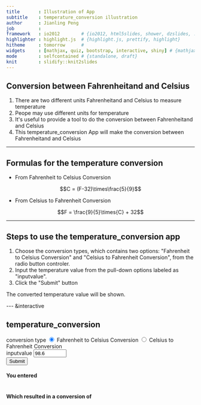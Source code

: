 ```yaml
---
title       : Illustration of App
subtitle    : temperature_conversion illustration
author      : Jianling Peng 
job         : 
framework   : io2012        # {io2012, html5slides, shower, dzslides, ...}
highlighter : highlight.js  # {highlight.js, prettify, highlight}
hitheme     : tomorrow      # 
widgets     : [mathjax, quiz, bootstrap, interactive, shiny] # {mathjax, quiz, bootstrap}
mode        : selfcontained # {standalone, draft}
knit        : slidify::knit2slides
--- 
```


## Conversion between Fahrenheitand and Celsius

1. There are two different units Fahrenheitand and Celsius to measure temperature
2. Peope may use different units for temperature
3. It's useful to provide a tool to do the conversion between Fahrenheitand and Celsius
4. This temperature_conversion App will make the conversion between Fahrenheitand and Celsius

--- 

## Formulas for the temperature conversion
* From Fahrenheit to Celsius Conversion

$$C = (F-32)\times\frac{5}{9}$$

* From Celsius to Fahrenheit Conversion

$$F = \frac{9}{5}\times{C} + 32$$

---

## Steps to use the temperature_conversion app
  
1. Choose the conversion types, which contains two options: "Fahrenheit to Celsius Conversion" and "Celsius to Fahrenheit Conversion", from the radio button controler.
2. Input the temperature value from the pull-down options labeled as "inputvalue".
3. Click the "Submit" button

The converted temperature value will be shown.


--- &interactive
## temperature_conversion

<div class="row-fluid">
  <div class="span4">
    <form class="well">
      <div id="conversion" class="control-group shiny-input-radiogroup">
        <label class="control-label" for="conversion">conversion type</label>
        <label class="radio ">
          <input type="radio" name="conversion" id="conversion1" value="Fahrenheit to Celsius Conversion" checked="checked"/>
          <span>Fahrenheit to Celsius Conversion</span>
        </label>
        <label class="radio ">
          <input type="radio" name="conversion" id="conversion2" value="Celsius to Fahrenheit Conversion"/>
          <span>Celsius to Fahrenheit Conversion</span>
        </label>
      </div>
      <label for="inputvalue">inputvalue</label>
      <input id="inputvalue" type="number" value="98.6" min="-100" max="200" step="0.1"/>
      <div>
        <button type="submit" class="btn btn-primary">Submit</button>
      </div>
    </form>
  </div>
  <div class="span8">
    <h4>You entered</h4>
    <pre id="inputValue" class="shiny-text-output"></pre>
    <h4>Which resulted in a conversion of </h4>
    <pre id="Conversion" class="shiny-text-output"></pre>
  </div>
</div>


